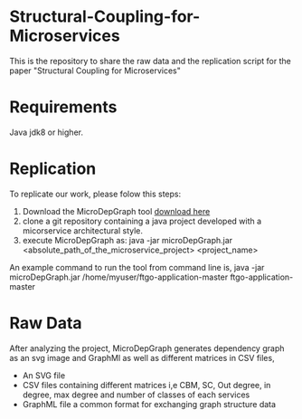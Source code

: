 # Structural-Coupling-for-Microservices


This is the repository to share the raw data and the replication script for the paper "Structural Coupling for Microservices" 


# Requirements

Java jdk8 or higher.

# Replication

To replicate our work, please folow this steps: 

1. Download the MicroDepGraph tool [download here](https://tuni-my.sharepoint.com/:u:/g/personal/mohammadimranur_rahman_tuni_fi/EV_IIoN5rxlKvFvCIxPQyPoBRKUsF_9lH-IC2QL3PZV0dA?e=c1PwWN)
2. clone a git repository containing a java project developed with a micorservice architectural style.
3. execute MicroDepGraph as:     java -jar microDepGraph.jar  <absolute_path_of_the_microservice_project> <project_name> 

An example command to run the tool from command line is,
 java -jar microDepGraph.jar /home/myuser/ftgo-application-master ftgo-application-master

# Raw Data

After analyzing the project, MicroDepGraph generates dependency graph as an svg image and GraphMl as well as different matrices in CSV files,

* An SVG file 
* CSV files containing different matrices i,e CBM, SC, Out degree, in degree, max degree and number of classes of each services
* GraphML file a common format for exchanging graph structure data
